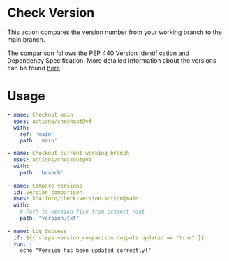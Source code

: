 # Check Version

This action compares the version number from your working branch to the main branch.

The comparison follows the PEP 440 Version Identification and Dependency Specification.
More detailed information about the versions can be found [here](https://packaging.python.org/en/latest/specifications/version-specifiers/)

# Usage

<!-- start usage -->
```yaml
- name: Checkout main
  uses: actions/checkout@v4
  with:
    ref: 'main'
    path: 'main'

- name: Checkout current working branch
  uses: actions/checkout@v4
  with:
    path: 'branch'
    
- name: Compare versions
  id: version_comparison
  uses: khalford/check-version-action@main
  with:
    # Path to version file from project root
    path: "version.txt"
    
- name: Log Success
  if: ${{ steps.version_comparison.outputs.updated == "true" }}
  run: |
    echo "Version has been updated correctly!"
```
<!-- end usage -->


